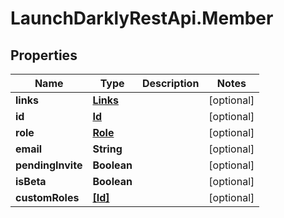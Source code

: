 # LaunchDarklyRestApi.Member

## Properties
Name | Type | Description | Notes
------------ | ------------- | ------------- | -------------
**links** | [**Links**](Links.md) |  | [optional] 
**id** | [**Id**](Id.md) |  | [optional] 
**role** | [**Role**](Role.md) |  | [optional] 
**email** | **String** |  | [optional] 
**pendingInvite** | **Boolean** |  | [optional] 
**isBeta** | **Boolean** |  | [optional] 
**customRoles** | [**[Id]**](Id.md) |  | [optional] 


